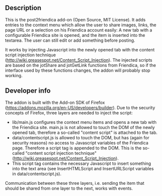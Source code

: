Description
-----------

This is the post2friendica add-on (Open Source, MIT License). It adds entries to the context menu which allow the user to share images, links, the page URL or a selection on his Friendica account easily:
A new tab with a configurable Friendica site is opened, and the item is inserted into the textarea. The user can still edit or add something before posting.

It works by injecting Javascript into the newly opened tab with the content script injection technique (http://wiki.greasespot.net/Content_Script_Injection). The injected scripts are based on the jotShare and jotGetLink functions from Friendica, so if the interface used by these functions changes, the addon will probably stop working.

Developer info
--------------

The addon is built with the Add-on SDK of Firefox (https://addons.mozilla.org/en-US/developers/builder). Due to the security concepts of Firefox, three layers are needed to inject the script:

* lib/main.js configures the context menu items and opens a new tab with the Friendica site. main.js is not allowed to touch the DOM of the newly opened tab, therefore a so-called "content script" is attached to the tab.
* data/contentscript.js is allowed to touch the DOM, but has (again for security reasons) no access to Javascript variables of the Friendica page. Therefore a script tag is appended to the DOM. This is the so-called "content script injection technique" (http://wiki.greasespot.net/Content_Script_Injection).
* This script tag contains the necessary Javascript to insert something into the text area (see InsertHTMLScript and InsertURLScript variables in data/contentscript.js).

Communication between these three layers, i.e. sending the item that should be shared from one layer to the next, works with events.

